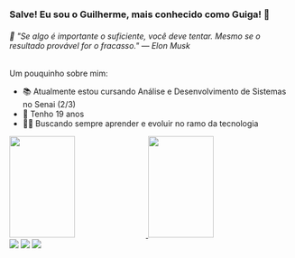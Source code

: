 ### Salve! Eu sou o Guilherme, mais conhecido como Guiga! 🤙

###### 💬 *"Se algo é importante o suficiente, você deve tentar. Mesmo se o resultado provável for o fracasso."* — Elon Musk

Um pouquinho sobre mim:
- 📚 Atualmente estou cursando Análise e Desenvolvimento de Sistemas no Senai (2/3)
- 🥳 Tenho 19 anos
- 👨‍💻 Buscando sempre aprender e evoluir no ramo da tecnologia

<div>
  <a href="https://github.com/guigams">
  <img height="180cm" width="48%" src="https://github-readme-stats.vercel.app/api?username=guigams&show_icons=true&theme=tokyonight&include_all_commits=true&count_private=true"/>
  <img height="180cm" width="48%" src="https://github-readme-stats.vercel.app/api/top-langs/?username=guigams&layout=compact&theme=tokyonight"/>
</div>

<div>
  <a href="https://www.instagram.com/guiga.ms/" target="_blank"><img src="https://img.shields.io/badge/Instagram-E4405F?style=for-the-badge&logo=instagram&logoColor=white" target="_blank"></a>
  <a href="https://www.snapchat.com/add/guiga.morais?share_id=IJtc4Xj1ozA&locale=pt-BR" target="_blank"><img src="https://img.shields.io/badge/Snapchat-FFFC00?style=for-the-badge&logo=snapchat&logoColor=white" target="_blank"></a>
  <a href = "mailto:moraisdesouza.guilherme03@gmail.com"><img src="https://img.shields.io/badge/-Gmail-%23333?style=for-the-badge&logo=gmail&logoColor=white" target="_blank"></a>
</div>



